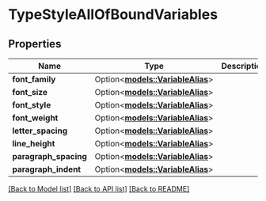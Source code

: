 # TypeStyleAllOfBoundVariables

## Properties

Name | Type | Description | Notes
------------ | ------------- | ------------- | -------------
**font_family** | Option<[**models::VariableAlias**](VariableAlias.md)> |  | [optional]
**font_size** | Option<[**models::VariableAlias**](VariableAlias.md)> |  | [optional]
**font_style** | Option<[**models::VariableAlias**](VariableAlias.md)> |  | [optional]
**font_weight** | Option<[**models::VariableAlias**](VariableAlias.md)> |  | [optional]
**letter_spacing** | Option<[**models::VariableAlias**](VariableAlias.md)> |  | [optional]
**line_height** | Option<[**models::VariableAlias**](VariableAlias.md)> |  | [optional]
**paragraph_spacing** | Option<[**models::VariableAlias**](VariableAlias.md)> |  | [optional]
**paragraph_indent** | Option<[**models::VariableAlias**](VariableAlias.md)> |  | [optional]

[[Back to Model list]](../README.md#documentation-for-models) [[Back to API list]](../README.md#documentation-for-api-endpoints) [[Back to README]](../README.md)


